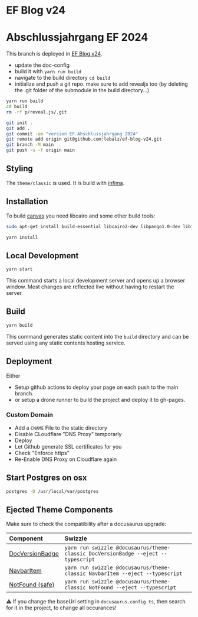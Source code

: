 # EF Blog v24

# Abschlussjahrgang EF 2024

This branch is deployed in [EF Blog v24](https://github.com/lebalz/ef-blog-v24).
- update the doc-config
- build it with `yarn run build`
- navigate to the build directory `cd build`
- initialize and push a git repo. make sure to add revealjs too (by deleting the .git folder of the submodule in the build directory...)

```bash
yarn run build
cd build
rm -rf p/reveal.js/.git

git init .
git add .
git commit -am "version EF Abschlussjahrgang 2024"
git remote add origin git@github.com:lebalz/ef-blog-v24.git
git branch -M main
git push -u -f origin main
```

## Styling

The `theme/classic` is used. It is build with [infima](https://infima.dev/).


## Installation

To build [canvas]() you need libcairo and some other build tools:

```bash
sudo apt-get install build-essential libcairo2-dev libpango1.0-dev libjpeg-dev libgif-dev librsvg2-dev
```

```bash
yarn install
```

## Local Development

```bash
yarn start
```

This command starts a local development server and opens up a browser window. Most changes are reflected live without having to restart the server.

## Build

```bash
yarn build
```

This command generates static content into the `build` directory and can be served using any static contents hosting service.

## Deployment
Either
- Setup github actions to deploy your page on each push to the main branch.
- or setup a drone runner to build the project and deploy it to gh-pages.

### Custom Domain

- Add a `CNAME` File to the static directory
- Disable CLoudflare "DNS Proxy" temporarly
- Deploy
- Let Github generate SSL certificates for you
- Check "Enforce https"
- Re-Enable DNS Proxy on Cloudflare again

## Start Postgres on osx

```bash
postgres -D /usr/local/var/postgres
```


## Ejected Theme Components

Make sure to check the compatibility after a docusaurus upgrade:

| Component                                              | Swizzle                                                                           |
| :----------------------------------------------------- | :-------------------------------------------------------------------------------- |
| [DocVersionBadge](src/theme/DocVersionBadge/index.tsx) | `yarn run swizzle @docusaurus/theme-classic DocVersionBadge --eject --typescript` |
| [NavbarItem](src/theme/NavbarItem/index.tsx)           | `yarn run swizzle @docusaurus/theme-classic NavbarItem --eject --typescript`      |
| [NotFound (safe)](src/theme/NotFound.tsx)              | `yarn run swizzle @docusaurus/theme-classic NotFound --eject --typescript`        |

⚠️ If you change the baseUrl setting in `docusaurus.config.ts`, then search for it in the project, to change all occurances!

